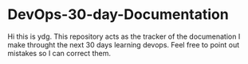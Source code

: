 # DevOps-30-day-Documentation

Hi this is ydg. This repository acts as the tracker of the documenation I make throught the next 30 days learning devops. Feel free to point out mistakes so I can correct them.

